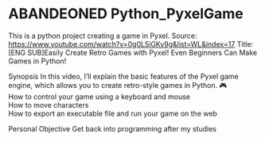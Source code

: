 # ABANDEONED Python_PyxelGame
This is a python project creating a game in Pyxel.
Source: https://www.youtube.com/watch?v=0g0L5iGKv9g&list=WL&index=17
Title: [ENG SUB]Easily Create Retro Games with Pyxel! Even Beginners Can Make Games in Python!

Synopsis 
In this video, I’ll explain the basic features of the Pyxel game engine, which allows you to create retro-style games in Python. 🎮  
How to control your game using a keyboard and mouse  
How to move characters  
How to export an executable file and run your game on the web  

Personal Objective
Get back into programming after my studies
